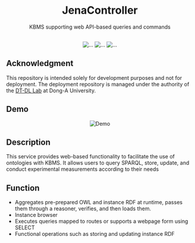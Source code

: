 <div align="center">

<h1>JenaController</h1>
KBMS supporting web API-based queries and commands<br/><br/>

<picture><img src="https://img.shields.io/badge/-Kotlin-7F52FF?style=flat-square&logo=kotlin&logoColor=FFFFFF" alt="..."></picture>
<picture><img src="https://img.shields.io/badge/SpringBoot-6DB33F?style=flat-square&logo=springboot&logoColor=FFFFFF" alt="..."></picture>
<picture><img src="https://img.shields.io/badge/-ApacheJena-61a6f0?style=flat-square&logo=1&logoColor=FFFFFF" alt="..."></picture>

</div>

## Acknowledgment

This repository is intended solely for development purposes and not for deployment. The deployment repository is managed under the authority of the [DT-DL Lab]() at Dong-A University.

## Demo

<div align="center">

![Demo](https://github.com/user-attachments/assets/c9220444-66d2-4f6d-b8e3-0b1cba79f4cd)

</div>

## Description

This service provides web-based functionality to facilitate the use of ontologies with KBMS. It allows users to query SPARQL, store, update, and conduct experimental measurements according to their needs

## Function

- Aggregates pre-prepared OWL and instance RDF at runtime, passes them through a reasoner, verifies, and then loads them.
- Instance browser
- Executes queries mapped to routes or supports a webpage form using SELECT
- Functional operations such as storing and updating instance RDF
